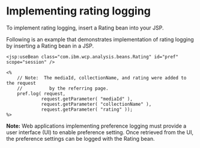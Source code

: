 # Implementing rating logging

To implement rating logging, insert a Rating bean into your JSP.

Following is an example that demonstrates implementation of rating logging by inserting a Rating bean in a JSP.

```
<jsp:useBean class="com.ibm.wcp.analysis.beans.Rating" id="pref" scope="session" />

<%
    // Note:  The mediaId, collectionName, and rating were added to the request
    //          by the referring page.
    pref.log( request,
             request.getParameter( "mediaId" ),
             request.getParameter( "collectionName" ),
             request.getParameter( "rating" ));
%>
```

**Note:** Web applications implementing preference logging must provide a user interface \(UI\) to enable preference setting. Once retrieved from the UI, the preference settings can be logged with the Rating bean.


